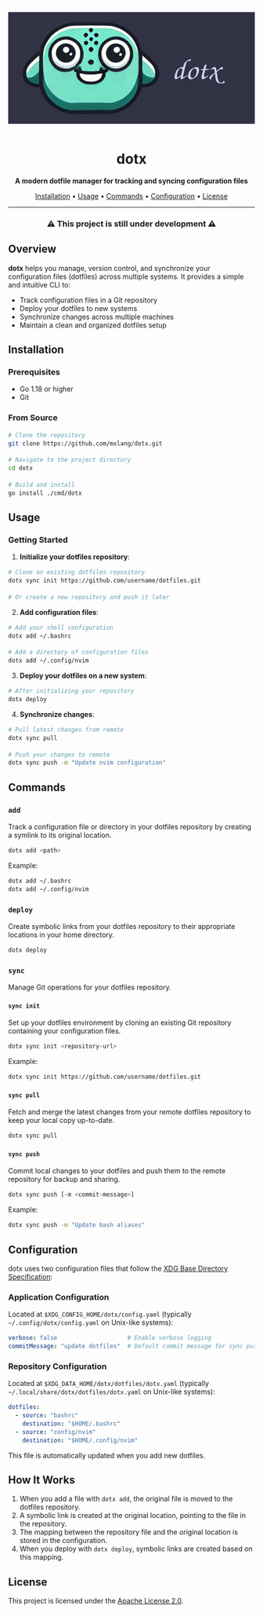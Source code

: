 <div align="center">
    <p>
        <picture>
            <img alt="dotx logo" src="./docs/assets/logo.svg">
        </picture>
    </p>
    <h1>dotx</h1>
    <p>
        <b>A modern dotfile manager for tracking and syncing configuration files</b>
    </p>
    <p>
        <a href="#installation">Installation</a> •
        <a href="#usage">Usage</a> •
        <a href="#commands">Commands</a> •
        <a href="#configuration">Configuration</a> •
        <a href="#license">License</a>
    </p>
    <hr>
    <p>
        <h3>⚠️ This project is still under development ⚠️</h3>
    </p>
</div>

## Overview

**dotx** helps you manage, version control, and synchronize your configuration files (dotfiles) across multiple systems. It provides a simple and intuitive CLI to:

- Track configuration files in a Git repository
- Deploy your dotfiles to new systems
- Synchronize changes across multiple machines
- Maintain a clean and organized dotfiles setup

## Installation

### Prerequisites

- Go 1.18 or higher
- Git

### From Source

```bash
# Clone the repository
git clone https://github.com/mxlang/dotx.git

# Navigate to the project directory
cd dotx

# Build and install
go install ./cmd/dotx
```

## Usage

### Getting Started

1. **Initialize your dotfiles repository**:

```bash
# Clone an existing dotfiles repository
dotx sync init https://github.com/username/dotfiles.git

# Or create a new repository and push it later
```

2. **Add configuration files**:

```bash
# Add your shell configuration
dotx add ~/.bashrc

# Add a directory of configuration files
dotx add ~/.config/nvim
```

3. **Deploy your dotfiles on a new system**:

```bash
# After initializing your repository
dotx deploy
```

4. **Synchronize changes**:

```bash
# Pull latest changes from remote
dotx sync pull

# Push your changes to remote
dotx sync push -m "Update nvim configuration"
```

## Commands

### `add`

Track a configuration file or directory in your dotfiles repository by creating a symlink to its original location.

```bash
dotx add <path>
```

Example:
```bash
dotx add ~/.bashrc
dotx add ~/.config/nvim
```

### `deploy`

Create symbolic links from your dotfiles repository to their appropriate locations in your home directory.

```bash
dotx deploy
```

### `sync`

Manage Git operations for your dotfiles repository.

#### `sync init`

Set up your dotfiles environment by cloning an existing Git repository containing your configuration files.

```bash
dotx sync init <repository-url>
```

Example:
```bash
dotx sync init https://github.com/username/dotfiles.git
```

#### `sync pull`

Fetch and merge the latest changes from your remote dotfiles repository to keep your local copy up-to-date.

```bash
dotx sync pull
```

#### `sync push`

Commit local changes to your dotfiles and push them to the remote repository for backup and sharing.

```bash
dotx sync push [-m <commit-message>]
```

Example:
```bash
dotx sync push -m "Update bash aliases"
```

## Configuration

dotx uses two configuration files that follow the [XDG Base Directory Specification](https://specifications.freedesktop.org/basedir-spec/basedir-spec-latest.html):

### Application Configuration

Located at `$XDG_CONFIG_HOME/dotx/config.yaml` (typically `~/.config/dotx/config.yaml` on Unix-like systems):

```yaml
verbose: false                    # Enable verbose logging
commitMessage: "update dotfiles"  # Default commit message for sync push
```

### Repository Configuration

Located at `$XDG_DATA_HOME/dotx/dotfiles/dotx.yaml` (typically `~/.local/share/dotx/dotfiles/dotx.yaml` on Unix-like systems):

```yaml
dotfiles:
  - source: "bashrc"
    destination: "$HOME/.bashrc"
  - source: "config/nvim"
    destination: "$HOME/.config/nvim"
```

This file is automatically updated when you add new dotfiles.

## How It Works

1. When you add a file with `dotx add`, the original file is moved to the dotfiles repository.
2. A symbolic link is created at the original location, pointing to the file in the repository.
3. The mapping between the repository file and the original location is stored in the configuration.
4. When you deploy with `dotx deploy`, symbolic links are created based on this mapping.

## License

This project is licensed under the [Apache License 2.0](LICENSE).
